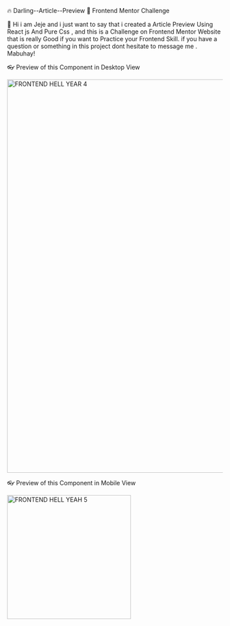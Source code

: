 🔥 Darling--Article--Preview 
🚀 Frontend Mentor Challenge

🧔 Hi i am Jeje and i just want to say that i created a 
Article Preview Using React js And Pure Css , and this 
is a Challenge on Frontend Mentor Website that is 
really Good if you want to Practice your Frontend Skill.
if you have a question or something in this project dont
hesitate to message me . Mabuhay!

👓 Preview of this Component in Desktop View

<img width="917" alt="FRONTEND HELL YEAR 4" src="https://github.com/AkoToSiJeromeEh/Darling--Article--Preview/assets/114987334/2b52a662-9961-4f1e-be59-ae2fbaad7808">


👓 Preview of this Component in Mobile View


<img width="289" alt="FRONTEND HELL YEAH 5" src="https://github.com/AkoToSiJeromeEh/Darling--Article--Preview/assets/114987334/28d97068-1eba-4530-9140-d952d856449c">
